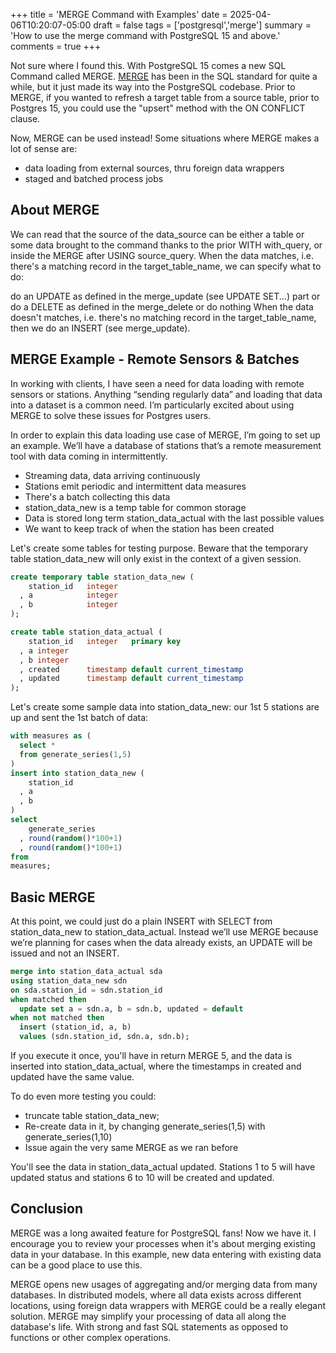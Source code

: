 +++
title = 'MERGE Command with Examples'
date = 2025-04-06T10:20:07-05:00
draft = false
tags = ['postgresql','merge']
summary = 'How to use the merge command with PostgreSQL 15 and above.'
comments = true
+++

Not sure where I found this.
With PostgreSQL 15 comes a new SQL Command called MERGE. 
[MERGE](https://www.postgresql.org/docs/15/sql-merge.html) has been in the
SQL standard for quite a while, but it just made its way into the PostgreSQL
codebase. Prior to MERGE, if you wanted to refresh a target table from a source
table, prior to Postgres 15, you could use the "upsert" method with the ON
CONFLICT clause.

Now, MERGE can be used instead! Some situations where MERGE makes a lot of
sense are:

* data loading from external sources, thru foreign data wrappers
* staged and batched process jobs

## About MERGE

We can read that the source of the data_source can be either a table or some
data brought to the command thanks to the prior WITH with_query, or inside the
MERGE after USING source_query. When the data matches, i.e. there's a matching
record in the target_table_name, we can specify what to do:

do an UPDATE as defined in the merge_update (see UPDATE SET...) part or
do a DELETE as defined in the merge_delete or
do nothing
When the data doesn't matches, i.e. there's no matching record in the
target_table_name, then we do an INSERT (see merge_update).

## MERGE Example - Remote Sensors & Batches

In working with clients, I have seen a need for data loading with remote
sensors or stations. Anything “sending regularly data” and loading that data
into a dataset is a common need. I’m particularly excited about using MERGE to
solve these issues for Postgres users.

In order to explain this data loading use case of MERGE, I’m going to set up an
example. We’ll have a database of stations that’s a remote measurement tool
with data coming in intermittently.

* Streaming data, data arriving continuously
* Stations emit periodic and intermittent data measures
* There's a batch collecting this data
* station_data_new is a temp table for common storage
* Data is stored long term station_data_actual with the last possible values
* We want to keep track of when the station has been created

Let's create some tables for testing purpose. Beware that the temporary table
station_data_new will only exist in the context of a given session.

```sql
create temporary table station_data_new (
    station_id   integer
  , a            integer
  , b            integer
);

create table station_data_actual (
    station_id   integer   primary key
  , a integer
  , b integer
  , created      timestamp default current_timestamp
  , updated      timestamp default current_timestamp
);
```

Let's create some sample data into station_data_new: our 1st 5 stations are up
and sent the 1st batch of data:

```sql
with measures as (
  select *
  from generate_series(1,5)
)
insert into station_data_new (
    station_id
  , a
  , b
)
select
    generate_series
  , round(random()*100+1)
  , round(random()*100+1)
from
measures;
```

## Basic MERGE

At this point, we could just do a plain INSERT with SELECT from
station_data_new to station_data_actual. Instead we’ll use MERGE because we’re
planning for cases when the data already exists, an UPDATE will be issued and
not an INSERT.

```sql
merge into station_data_actual sda
using station_data_new sdn
on sda.station_id = sdn.station_id
when matched then
  update set a = sdn.a, b = sdn.b, updated = default
when not matched then
  insert (station_id, a, b)
  values (sdn.station_id, sdn.a, sdn.b);
```

If you execute it once, you'll have in return MERGE 5, and the data is inserted
into station_data_actual, where the timestamps in created and updated have the
same value.

To do even more testing you could:

* truncate table station_data_new;
* Re-create data in it, by changing generate_series(1,5) with
  generate_series(1,10)
* Issue again the very same MERGE as we ran before

You'll see the data in station_data_actual updated. Stations 1 to 5 will have
updated status and stations 6 to 10 will be created and updated.

## Conclusion

MERGE was a long awaited feature for PostgreSQL fans! Now we have it. I
encourage you to review your processes when it's about merging existing data in
your database. In this example, new data entering with existing data can be a
good place to use this.

MERGE opens new usages of aggregating and/or merging data from many databases.
In distributed models, where all data exists across different locations, using
foreign data wrappers with MERGE could be a really elegant solution. MERGE may
simplify your processing of data all along the database's life. With strong and
fast SQL statements as opposed to functions or other complex operations.
